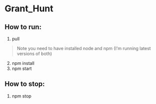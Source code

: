 # Grant_Hunt

## How to run:
1. pull
> Note you need to have installed node and npm 
> (I'm running latest versions of both)
2. npm install
3. npm start

## How to stop:
1. npm stop
